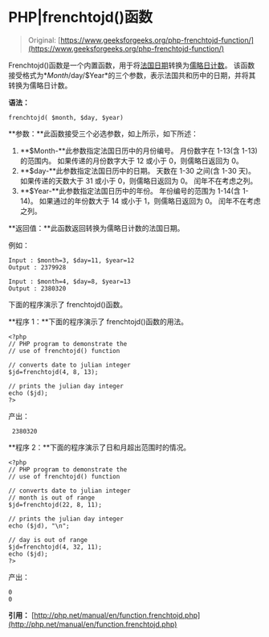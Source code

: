 # PHP|frenchtojd()函数

> Original: [https://www.geeksforgeeks.org/php-frenchtojd-function/](https://www.geeksforgeeks.org/php-frenchtojd-function/)

Frenchtojd()函数是一个内置函数，用于将[法国日期](https://en.wikipedia.org/wiki/French_Republican_Calendar#Months)转换为[儒略日计数](https://en.wikipedia.org/wiki/Julian_calendar)。 该函数接受格式为*$Month/$day/$Year*的三个参数，表示法国共和历中的日期，并将其转换为儒略日计数。

**语法：**

```
frenchtojd( $month, $day, $year) 
```

**参数：**此函数接受三个必选参数，如上所示，如下所述：

1.  **$Month-**此参数指定法国日历中的月份编号。 月份数字在 1-13(含 1-13)的范围内。 如果传递的月份数字大于 12 或小于 0，则儒略日返回为 0。
2.  **$day-**此参数指定法国日历中的日期。 天数在 1-30 之间(含 1-30 天)。 如果传递的天数大于 31 或小于 0，则儒略日返回为 0。 闰年不在考虑之列。
3.  **$Year-**此参数指定法国日历中的年份。 年份编号的范围为 1-14(含 1-14)。 如果通过的年份数大于 14 或小于 1，则儒略日返回为 0。 闰年不在考虑之列。

**返回值：**此函数返回转换为儒略日计数的法国日期。

例如：

```
Input : $month=3, $day=11, $year=12
Output : 2379928 

Input : $month=4, $day=8, $year=13
Output : 2380320

```

下面的程序演示了 frenchtojd()函数。

**程序 1：**下面的程序演示了 frenchtojd()函数的用法。

```
<?php
// PHP program to demonstrate the
// use of frenchtojd() function 

// converts date to julian integer 
$jd=frenchtojd(4, 8, 13);

// prints the julian day integer
echo ($jd);
?>
```

产出：

```
 2380320
```

**程序 2：**下面的程序演示了日和月超出范围时的情况。

```
<?php
// PHP program to demonstrate the
// use of frenchtojd() function 

// converts date to julian integer 
// month is out of range
$jd=frenchtojd(22, 8, 11);

// prints the julian day integer
echo ($jd), "\n"; 

// day is out of range
$jd=frenchtojd(4, 32, 11);
echo ($jd); 
?>
```

产出：

```
0
0
```

**引用：**
[http://php.net/manual/en/function.frenchtojd.php](http://php.net/manual/en/function.frenchtojd.php)